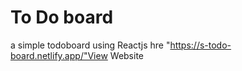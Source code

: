 # To Do board
a simple todoboard using Reactjs
<a> hre "https://s-todo-board.netlify.app/"View Website</a>

